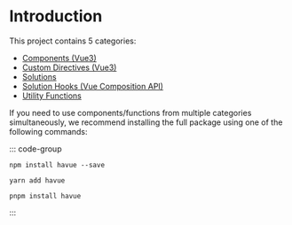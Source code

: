 # Introduction

This project contains 5 categories:

* [Components (Vue3)](/en/components/)
* [Custom Directives (Vue3)](/en/directives/)
* [Solutions](/en/solutions/)
* [Solution Hooks (Vue Composition API)](/en/solutions/)
* [Utility Functions](/en/tools/)

If you need to use components/functions from multiple categories simultaneously, we recommend installing the full package using one of the following commands:

::: code-group

```shell [npm]
npm install havue --save
```

```shell [yarn]
yarn add havue
```

```shell [pnpm]
pnpm install havue
```

:::
